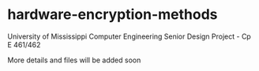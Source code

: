 # hardware-encryption-methods
University of Mississippi Computer Engineering Senior Design Project - Cp E 461/462

More details and files will be added soon
